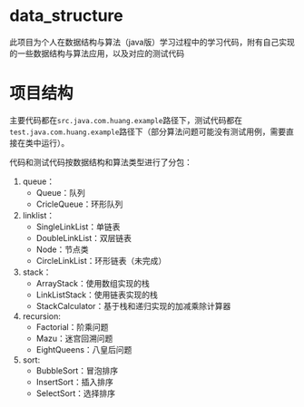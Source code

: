 # data_structure

此项目为个人在数据结构与算法（java版）学习过程中的学习代码，附有自己实现的一些数据结构与算法应用，以及对应的测试代码

# 项目结构

主要代码都在`src.java.com.huang.example`路径下，测试代码都在`test.java.com.huang.example`路径下（部分算法问题可能没有测试用例，需要直接在类中运行）。

代码和测试代码按数据结构和算法类型进行了分包：

1. queue：
   - Queue：队列
   - CricleQueue：环形队列
2. linklist：
   - SingleLinkList：单链表
   - DoubleLinkList：双层链表
   - Node：节点类
   - CircleLinkList：环形链表（未完成）
3. stack：
   - ArrayStack：使用数组实现的栈
   - LinkListStack：使用链表实现的栈
   - StackCalculator：基于栈和递归实现的加减乘除计算器
4. recursion:
   - Factorial：阶乘问题
   - Mazu：迷宫回溯问题
   - EightQueens：八皇后问题
5. sort:
   - BubbleSort：冒泡排序
   - InsertSort：插入排序
   - SelectSort：选择排序

